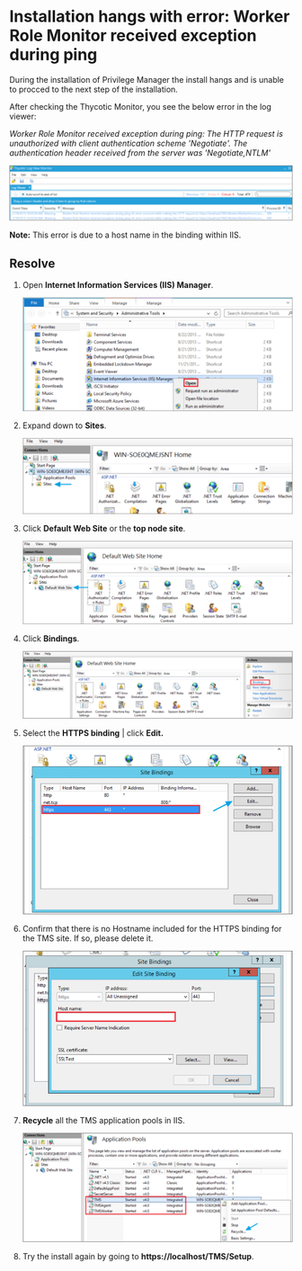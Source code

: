 [title]: # (Installation hangs with error: Worker Role Monitor received exception during ping)
[tags]: # (troubleshooting)
[priority]: # (2)
# Installation hangs with error: Worker Role Monitor received exception during ping

During the installation of Privilege Manager the install hangs and is unable to procced to the next step of the installation.

After checking the Thycotic Monitor, you see the below error in the log viewer:

*Worker Role Monitor received exception during ping: The HTTP request is
unauthorized with client authentication scheme 'Negotiate'. The authentication
header received from the server was 'Negotiate,NTLM'*

![](images/worker-role-monitor-received-exception-during-ping/7bd0223405f1fc912d58c7c9720e9a2a.png)

**Note:** This error is due to a host name in the binding within IIS.

Resolve
-------

1.  Open **Internet Information Services (IIS) Manager**.

    ![Internet Information Services (IIS) Manager](images/worker-role-monitor-received-exception-during-ping/75bd9f380a86e3b7fb5e8ff62429e5ff.png)

2.  Expand down to **Sites**.

    ![Internet Information Services (IIS) Manager](images/worker-role-monitor-received-exception-during-ping/a277ba811722e5323b1ee26c7be1a15e.png)

3.  Click **Default Web Site** or the **top node site**.

    ![Internet Information Services (IIS) Manager](images/worker-role-monitor-received-exception-during-ping/a64f91c8516e6277891239c8912e2b37.png)

4.  Click **Bindings**.

    ![Internet Information Services (IIS) Manager](images/worker-role-monitor-received-exception-during-ping/84f883781d3d10beb1043286d69e6f1d.png)

5.  Select the **HTTPS binding** \| click **Edit.**

    ![Internet Information Services (IIS) Manager](images/worker-role-monitor-received-exception-during-ping/352e083d056df6a77b24eb660601e70d.png)

6.  Confirm that there is no Hostname included for the HTTPS binding for the TMS
    site. If so, please delete it.

    ![Internet Information Services (IIS) Manager](images/worker-role-monitor-received-exception-during-ping/2555f55e5fc57b11305a674001869660.png)

7.  **Recycle** all the TMS application pools in IIS.

    ![Internet Information Services (IIS) Manager](images/worker-role-monitor-received-exception-during-ping/74bac5f111d87bf547b8cdeac6ce863f.png)

8.  Try the install again by going to **https://localhost/TMS/Setup**.
